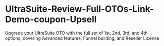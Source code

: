 # UltraSuite-Review-Full-OTOs-Link-Demo-coupon-Upsell
Upgrade your UltraSuite OTO with the full set of 1st, 2nd, 3rd, and 4th options, covering Advanced features, Funnel building, and Reseller License
